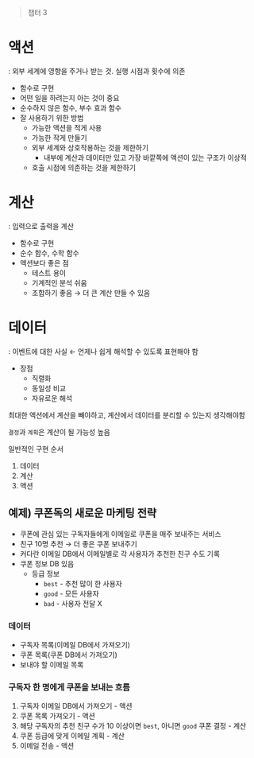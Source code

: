 > 챕터 3

# 액션

: 외부 세계에 영향을 주거나 받는 것. 실행 시점과 횟수에 의존

- 함수로 구현
- 어떤 일을 하려는지 아는 것이 중요
- 순수하지 않은 함수, 부수 효과 함수
- 잘 사용하기 위한 방법
    - 가능한 액션을 적게 사용
    - 가능한 작게 만들기
    - 외부 세계와 상호작용하는 것을 제한하기
        - 내부에 계산과 데이터만 있고 가장 바깥쪽에 액션이 있는 구조가 이상적
    - 호출 시점에 의존하는 것을 제한하기

# 계산

: 입력으로 출력을 계산

- 함수로 구현
- 순수 함수, 수학 함수
- 액션보다 좋은 점
    - 테스트 용이
    - 기계적인 분석 쉬움
    - 조합하기 좋음 → 더 큰 계산 만들 수 있음

# 데이터

: 이벤트에 대한 사실 ← 언제나 쉽게 해석할 수 있도록 표현해야 함

- 장점
    - 직렬화
    - 동일성 비교
    - 자유로운 해석

최대한 액션에서 계산을 빼야하고, 계산에서 데이터를 분리할 수 있는지 생각해야함

`결정`과 `계획`은 계산이 될 가능성 높음

일반적인 구현 순서

1. 데이터
2. 계산
3. 액션

## 예제) 쿠폰독의 새로운 마케팅 전략

- 쿠폰에 관심 있는 구독자들에게 이메일로 쿠폰을 매주 보내주는 서비스
- 친구 10명 추천 → 더 좋은 쿠폰 보내주기
- 커다란 이메일 DB에서 이메일별로 각 사용자가 추천한 친구 수도 기록
- 쿠폰 정보 DB 있음
    - 등급 정보
        - `best` - 추천 많이 한 사용자
        - `good` - 모든 사용자
        - `bad` - 사용자 전달 X

### 데이터

- 구독자 목록(이메일 DB에서 가져오기)
- 쿠폰 목록(쿠폰 DB에서 가져오기)
- 보내야 할 이메일 목록

### 구독자 한 명에게 쿠폰을 보내는 흐름
1. 구독자 이메일 DB에서 가져오기 - 액션
2. 쿠폰 목록 가져오기 - 액션
3. 해당 구독자의 추천 친구 수가 10 이상이면 `best`, 아니면 `good` 쿠폰 결정 - 계산
4. 쿠폰 등급에 맞게 이메일 계획 - 계산
5. 이메일 전송 - 액션
